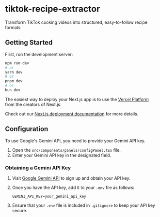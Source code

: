 # tiktok-recipe-extractor
Transform TikTok cooking videos into structured, easy-to-follow recipe formats

## Getting Started

First, run the development server:

```bash
npm run dev
# or
yarn dev
# or
pnpm dev
# or
bun dev
```

The easiest way to deploy your Next.js app is to use the [Vercel Platform](https://vercel.com/new?utm_medium=default-template&filter=next.js&utm_source=create-next-app&utm_campaign=create-next-app-readme) from the creators of Next.js.

Check out our [Next.js deployment documentation](https://nextjs.org/docs/app/building-your-application/deploying) for more details.

## Configuration

To use Google's Gemini API, you need to provide your Gemini API key.

1. Open the `src/components/panels/configPanel.tsx` file.
2. Enter your Gemini API key in the designated field.

### Obtaining a Gemini API Key

1. Visit [Google Gemini API](https://developers.google.com/gemini) to sign up and obtain your API key.
2. Once you have the API key, add it to your `.env` file as follows:

    ```env
    GEMINI_API_KEY=your_gemini_api_key
    ```

3. Ensure that your `.env` file is included in `.gitignore` to keep your API key secure.
